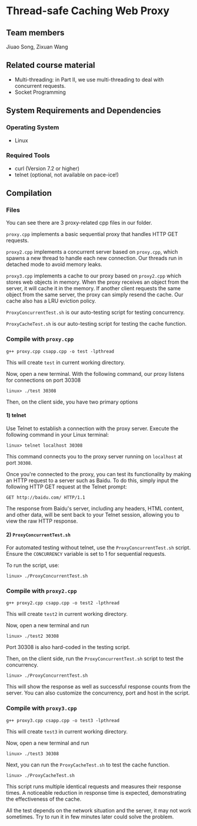 # Thread-safe Caching Web Proxy

## Team members
Jiuao Song, Zixuan Wang

## Related course material
- Multi-threading: in Part II, we use multi-threading to deal with concurrent requests.
- Socket Programming

## System Requirements and Dependencies
### Operating System
- Linux
### Required Tools
- curl (Version 7.2 or higher)
- telnet (optional, not available on pace-ice!)

## Compilation

### Files
You can see there are 3 proxy-related cpp files in our folder. 

`proxy.cpp` implements a basic sequential proxy that handles HTTP GET requests. 

`proxy2.cpp` implements a concurrent server based on `proxy.cpp`, which spawns a new thread to handle each new connection. Our threads run in detached mode to avoid memory leaks. 

`proxy3.cpp` implements a cache to our proxy based on `proxy2.cpp` which stores web objects in memory. When the proxy receives an object from the server, it will cache it in the memory. If another client requests the same object from the same server, the proxy can simply resend the cache. Our cache also has a LRU eviction policy.

`ProxyConcurrentTest.sh` is our auto-testing script for testing concurrency.

`ProxyCacheTest.sh` is our auto-testing script for testing the cache function.

### Compile with `proxy.cpp`
```
g++ proxy.cpp csapp.cpp -o test -lpthread
```

This will create `test` in current working directory. 

Now, open a new terminal. With the following command, our proxy listens for connections on port 30308
```
linux> ./test 30308
```
Then, on the client side, you have two primary options
#### 1) telnet
Use Telnet to establish a connection with the proxy server. Execute the following command in your Linux terminal:
```
linux> telnet localhost 30308
```
This command connects you to the proxy server running on ``localhost`` at port ``30308``.  

Once you're connected to the proxy, you can test its functionality by making an HTTP request to a server such as Baidu. To do this, simply input the following HTTP GET request at the Telnet prompt:
```
GET http://baidu.com/ HTTP/1.1
```
The response from Baidu's server, including any headers, HTML content, and other data, will be sent back to your Telnet session, allowing you to view the raw HTTP response.
#### 2) `ProxyConcurrentTest.sh`
For automated testing without telnet, use the ``ProxyConcurrentTest.sh`` script. Ensure the ``CONCURRENCY`` variable is set to 1 for sequential requests.

To run the script, use:
```
linux> ./ProxyConcurrentTest.sh
```
### Compile with `proxy2.cpp`
```
g++ proxy2.cpp csapp.cpp -o test2 -lpthread
```

This will create `test2` in current working directory.

Now, open a new terminal and run
```
linux> ./test2 30308
```
Port 30308 is also hard-coded in the testing script.

Then, on the client side, run the ``ProxyConcurrentTest.sh`` script to test the concurrency.
```
linux> ./ProxyConcurrentTest.sh
```
This will show the response as well as successful response counts from the server. You can also customize the concurrency, port and host in the script.

### Compile with `proxy3.cpp`

```
g++ proxy3.cpp csapp.cpp -o test3 -lpthread
```

This will create `test3` in current working directory.

Now, open a new terminal and run
```
linux> ./test3 30308
```

Next, you can run the ``ProxyCacheTest.sh`` to test the cache function.
```
linux> ./ProxyCacheTest.sh
```
This script runs multiple identical requests and measures their response times. A noticeable reduction in response time is expected, demonstrating the effectiveness of the cache.

All the test depends on the network situation and the server, it may not work sometimes. Try to run it in few minutes later could solve the problem. 
